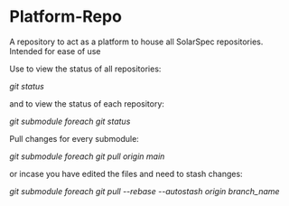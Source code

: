 # Platform-Repo
A repository to act as a platform to house all SolarSpec repositories. Intended for ease of use

Use to view the status of all repositories:

*git status*

and to view the status of each repository:

*git submodule foreach git status*


Pull changes for every submodule:

*git submodule foreach git pull origin main*

or incase you have edited the files and need to stash changes:

*git submodule foreach git pull --rebase --autostash origin branch_name*
